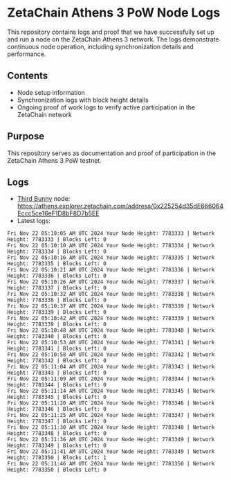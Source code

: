 # ZetaChain Athens 3 PoW Node Logs
This repository contains logs and proof that we have successfully set up and run a node on the ZetaChain Athens 3 network. The logs demonstrate continuous node operation, including synchronization details and performance.

## Contents
- Node setup information
- Synchronization logs with block height details
- Ongoing proof of work logs to verify active participation in the ZetaChain network

## Purpose
This repository serves as documentation and proof of participation in the ZetaChain Athens 3 PoW testnet.

## Logs

- [Third Bunny](https://thirdbunny.xyz/) node: https://athens.explorer.zetachain.com/address/0x225254d35dE666064Eccc5ce16eF1D8bF8D7b5EE
- Latest logs:
```
Fri Nov 22 05:10:05 AM UTC 2024 Your Node Height: 7783333 | Network Height: 7783333 | Blocks Left: 0
Fri Nov 22 05:10:10 AM UTC 2024 Your Node Height: 7783334 | Network Height: 7783334 | Blocks Left: 0
Fri Nov 22 05:10:16 AM UTC 2024 Your Node Height: 7783335 | Network Height: 7783335 | Blocks Left: 0
Fri Nov 22 05:10:21 AM UTC 2024 Your Node Height: 7783336 | Network Height: 7783336 | Blocks Left: 0
Fri Nov 22 05:10:26 AM UTC 2024 Your Node Height: 7783337 | Network Height: 7783337 | Blocks Left: 0
Fri Nov 22 05:10:32 AM UTC 2024 Your Node Height: 7783338 | Network Height: 7783338 | Blocks Left: 0
Fri Nov 22 05:10:37 AM UTC 2024 Your Node Height: 7783339 | Network Height: 7783339 | Blocks Left: 0
Fri Nov 22 05:10:42 AM UTC 2024 Your Node Height: 7783339 | Network Height: 7783339 | Blocks Left: 0
Fri Nov 22 05:10:48 AM UTC 2024 Your Node Height: 7783340 | Network Height: 7783340 | Blocks Left: 0
Fri Nov 22 05:10:53 AM UTC 2024 Your Node Height: 7783341 | Network Height: 7783341 | Blocks Left: 0
Fri Nov 22 05:10:58 AM UTC 2024 Your Node Height: 7783342 | Network Height: 7783342 | Blocks Left: 0
Fri Nov 22 05:11:04 AM UTC 2024 Your Node Height: 7783343 | Network Height: 7783343 | Blocks Left: 0
Fri Nov 22 05:11:09 AM UTC 2024 Your Node Height: 7783344 | Network Height: 7783344 | Blocks Left: 0
Fri Nov 22 05:11:14 AM UTC 2024 Your Node Height: 7783345 | Network Height: 7783345 | Blocks Left: 0
Fri Nov 22 05:11:20 AM UTC 2024 Your Node Height: 7783346 | Network Height: 7783346 | Blocks Left: 0
Fri Nov 22 05:11:25 AM UTC 2024 Your Node Height: 7783347 | Network Height: 7783347 | Blocks Left: 0
Fri Nov 22 05:11:30 AM UTC 2024 Your Node Height: 7783348 | Network Height: 7783348 | Blocks Left: 0
Fri Nov 22 05:11:36 AM UTC 2024 Your Node Height: 7783349 | Network Height: 7783349 | Blocks Left: 0
Fri Nov 22 05:11:41 AM UTC 2024 Your Node Height: 7783349 | Network Height: 7783350 | Blocks Left: 1
Fri Nov 22 05:11:46 AM UTC 2024 Your Node Height: 7783350 | Network Height: 7783350 | Blocks Left: 0
```
